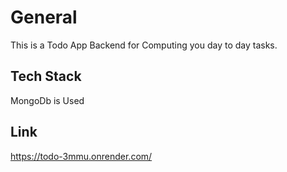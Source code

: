 # General

This is a Todo App Backend for Computing you day to day tasks.

## Tech Stack

MongoDb is Used


## Link
https://todo-3mmu.onrender.com/

